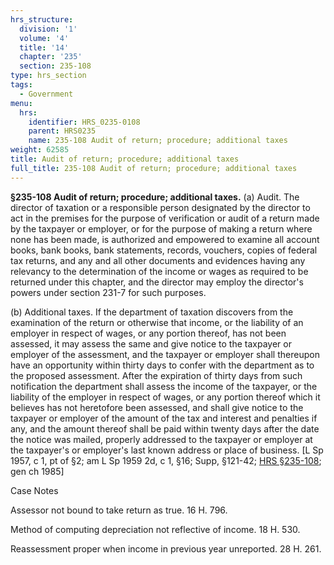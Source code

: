 ```yaml
---
hrs_structure:
  division: '1'
  volume: '4'
  title: '14'
  chapter: '235'
  section: 235-108
type: hrs_section
tags:
  - Government
menu:
  hrs:
    identifier: HRS_0235-0108
    parent: HRS0235
    name: 235-108 Audit of return; procedure; additional taxes
weight: 62585
title: Audit of return; procedure; additional taxes
full_title: 235-108 Audit of return; procedure; additional taxes
---
```

**§235-108 Audit of return; procedure; additional taxes.** (a) Audit. The director of taxation or a responsible person designated by the director to act in the premises for the purpose of verification or audit of a return made by the taxpayer or employer, or for the purpose of making a return where none has been made, is authorized and empowered to examine all account books, bank books, bank statements, records, vouchers, copies of federal tax returns, and any and all other documents and evidences having any relevancy to the determination of the income or wages as required to be returned under this chapter, and the director may employ the director's powers under section 231-7 for such purposes.

(b) Additional taxes. If the department of taxation discovers from the examination of the return or otherwise that income, or the liability of an employer in respect of wages, or any portion thereof, has not been assessed, it may assess the same and give notice to the taxpayer or employer of the assessment, and the taxpayer or employer shall thereupon have an opportunity within thirty days to confer with the department as to the proposed assessment. After the expiration of thirty days from such notification the department shall assess the income of the taxpayer, or the liability of the employer in respect of wages, or any portion thereof which it believes has not heretofore been assessed, and shall give notice to the taxpayer or employer of the amount of the tax and interest and penalties if any, and the amount thereof shall be paid within twenty days after the date the notice was mailed, properly addressed to the taxpayer or employer at the taxpayer's or employer's last known address or place of business. [L Sp 1957, c 1, pt of §2; am L Sp 1959 2d, c 1, §16; Supp, §121-42; [HRS §235-108](/title-14/chapter-235/section-235-108/); gen ch 1985]

Case Notes

Assessor not bound to take return as true. 16 H. 796.

Method of computing depreciation not reflective of income. 18 H. 530.

Reassessment proper when income in previous year unreported. 28 H. 261.